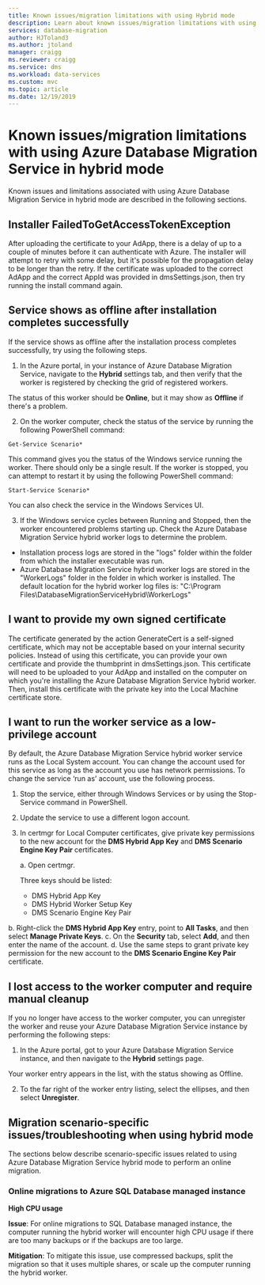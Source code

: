 ```yaml
---
title: Known issues/migration limitations with using Hybrid mode
description: Learn about known issues/migration limitations with using Azure Database Migration Service in hybrid mode.
services: database-migration
author: HJToland3
ms.author: jtoland
manager: craigg
ms.reviewer: craigg
ms.service: dms
ms.workload: data-services
ms.custom: mvc
ms.topic: article
ms.date: 12/19/2019
---
```


# Known issues/migration limitations with using Azure Database Migration Service in hybrid mode

Known issues and limitations associated with using Azure Database Migration Service in hybrid mode are described in the following sections.

## Installer FailedToGetAccessTokenException

After uploading the certificate to your AdApp, there is a delay of up to a couple of minutes before it can authenticate with Azure. The installer will attempt to retry with some delay, but it's possible for the propagation delay to be longer than the retry. If the certificate was uploaded to the correct AdApp and the correct AppId was provided in dmsSettings.json, then try running the install command again.

## Service shows as offline after installation completes successfully

If the service shows as offline after the installation process completes successfully, try using the following steps.

1. In the Azure portal, in your instance of Azure Database Migration Service, navigate to the **Hybrid** settings tab, and then verify that the worker is registered by checking the grid of registered workers.

The status of this worker should be **Online**, but it may show as **Offline** if there's a problem.

2. On the worker computer, check the status of the service by running the following PowerShell command:

```
Get-Service Scenario*
```

This command gives you the status of the Windows service running the worker. There should only be a single result. If the worker is stopped, you can attempt to restart it by using the following PowerShell command:

```
Start-Service Scenario*
```

You can also check the service in the Windows Services UI.

3. If the Windows service cycles between Running and Stopped, then the worker encountered problems starting up. Check the Azure Database Migration Service hybrid worker logs to determine the problem.

- Installation process logs are stored in the "logs" folder within the folder from which the installer executable was run.
- Azure Database Migration Service hybrid worker logs are stored in the "WorkerLogs" folder in the folder in which worker is installed. The default location for the hybrid worker log files is:
"C:\Program Files\DatabaseMigrationServiceHybrid\WorkerLogs"

## I want to provide my own signed certificate

The certificate generated by the action GenerateCert is a self-signed certificate, which may not be acceptable based on your internal security policies. Instead of using this certificate, you can provide your own certificate and provide the thumbprint in dmsSettings.json. This certificate will need to be uploaded to your AdApp and installed on the computer on which you're installing the Azure Database Migration Service hybrid worker. Then, install this certificate with the private key into the Local Machine certificate store.

## I want to run the worker service as a low-privilege account

By default, the Azure Database Migration Service hybrid worker service runs as the Local System account. You can change the account used for this service as long as the account you use has network permissions. To change the service ‘run as’ account, use the following process.

1. Stop the service, either through Windows Services or by using the Stop-Service command in PowerShell.
2. Update the service to use a different logon account.
3. In certmgr for Local Computer certificates, give private key permissions to the new account for the **DMS Hybrid App Key** and **DMS Scenario Engine Key Pair** certificates.

    a. Open certmgr.

    Three keys should be listed:

    - DMS Hybrid App Key
    - DMS Hybrid Worker Setup Key
    - DMS Scenario Engine Key Pair

b. Right-click the **DMS Hybrid App Key** entry, point to **All Tasks**, and then select **Manage Private Keys**.
c. On the **Security** tab, select **Add**, and then enter the name of the account.
d. Use the same steps to grant private key permission for the new account to the **DMS Scenario Engine Key Pair** certificate.

## I lost access to the worker computer and require manual cleanup

If you no longer have access to the worker computer, you can unregister the worker and reuse your Azure Database Migration Service instance by performing the following steps:

1. In the Azure portal, got to your Azure Database Migration Service instance, and then navigate to the **Hybrid** settings page.

Your worker entry appears in the list, with the status showing as Offline.

2. To the far right of the worker entry listing, select the ellipses, and then select **Unregister**.

## Migration scenario-specific issues/troubleshooting when using hybrid mode

The sections below describe scenario-specific issues related to using Azure Database Migration Service hybrid mode to perform an online migration.

### Online migrations to Azure SQL Database managed instance

**High CPU usage**

**Issue**: For online migrations to SQL Database managed instance, the computer running the hybrid worker will encounter high CPU usage if there are too many backups or if the backups are too large.

**Mitigation**: To mitigate this issue, use compressed backups, split the migration so that it uses multiple shares, or scale up the computer running the hybrid worker.
